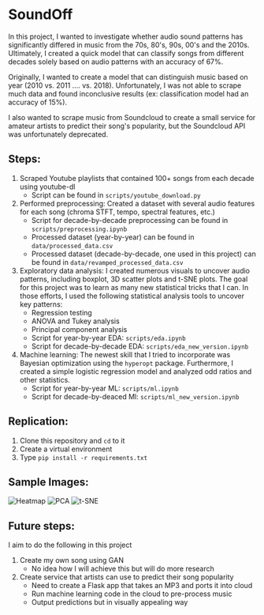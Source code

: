 # SoundOff
In this project, I wanted to investigate whether audio sound patterns has significantly differed in music from the 70s, 80's, 90s, 00's and the 2010s. Ultimately, I created a quick model that can classify songs from different decades solely based on audio patterns with an accuracy of 67%.

Originally, I wanted to create a model that can distinguish music based on year (2010 vs. 2011 .... vs. 2018). Unfortunately, I was not able to scrape much data and found inconclusive results (ex: classification model had an accuracy of 15%).

I also wanted to scrape music from Soundcloud to create a small service for amateur artists to predict their song's popularity, but the Soundcloud API was unfortunately deprecated.

## Steps:
1. Scraped Youtube playlists that contained 100+ songs from each decade using youtube-dl
    * Script can be found in `scripts/youtube_download.py`
2. Performed preprocessing: Created a dataset with several audio features for each song (chroma STFT, tempo, spectral features, etc.)
    * Script for decade-by-decade preprocessing can be found in `scripts/preprocessing.ipynb`
    * Processed dataset (year-by-year) can be found in `data/processed_data.csv`
    * Processed dataset (decade-by-decade, one used in this project) can be found in `data/revamped_processed_data.csv`
3. Exploratory data analysis: I created numerous visuals to uncover audio patterns, including boxplot, 3D scatter plots and t-SNE plots. The goal for this project was to learn as many new statistical tricks that I can. In those efforts, I used the following statistical analysis tools to uncover key patterns:
    * Regression testing
    * ANOVA and Tukey analysis
    * Principal component analysis
    * Script for year-by-year EDA: `scripts/eda.ipynb`
    * Script for decade-by-decade EDA: `scripts/eda_new_version.ipynb`
4. Machine learning: The newest skill that I tried to incorporate was Bayesian optimization using the `hyperopt` package. Furthermore, I created a simple logistic regression model and analyzed odd ratios and other statistics.
    * Script for year-by-year ML: `scripts/ml.ipynb`
    * Script for decade-by-deaced Ml: `scripts/ml_new_version.ipynb`

## Replication:
1. Clone this repository and `cd` to it
2. Create a virtual environment
3. Type `pip install -r requirements.txt`

## Sample Images: 
![Heatmap](https://user-images.githubusercontent.com/21224282/71741813-0d486900-2e1d-11ea-976e-f51b89837cc8.png)
![PCA](https://user-images.githubusercontent.com/21224282/71741925-5ef0f380-2e1d-11ea-9cce-dbc8cacd131d.png)
![t-SNE](https://user-images.githubusercontent.com/21224282/71741953-762fe100-2e1d-11ea-8096-f4ec52fb5c63.png)

## Future steps: 
I aim to do the following in this project
1. Create my own song using GAN 
    * No idea how I will achieve this but will do more research
2. Create service that artists can use to predict their song popularity
    * Need to create a Flask app that takes an MP3 and ports it into cloud
    * Run machine learning code in the cloud to pre-process music
    * Output predictions but in visually appealing way 
